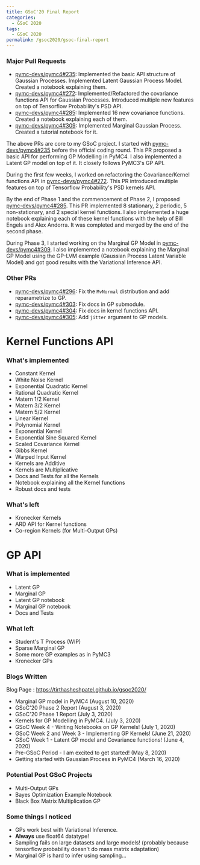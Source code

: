 ```yaml
---
title: GSoC'20 Final Report
categories:
  - GSoC 2020
tags:
  - GSoC 2020
permalink: /gsoc2020/gsoc-final-report
---
```


### Major Pull Requests

- [pymc-devs/pymc4#235][1]: Implemented the basic API structure of Gaussian Processes. Implemented Latent Gaussian Process Model. Created a notebook explaining them.
- [pymc-devs/pymc4#272][2]: Implemented/Refactored the covariance functions API for Gaussian Processes. Introduced multiple new features on top of Tensorflow Probability's PSD API.
- [pymc-devs/pymc4#285][3]: Implemented 16 new covariance functions. Created a notebook explaining each of them.
- [pymc-devs/pymc4#309][4]: Implemented Marginal Gaussian Process. Created a tutorial notebook for it.

The above PRs are core to my GSoC project. I started with [pymc-devs/pymc4#235][1] before the official coding round. This PR proposed a basic API for performing GP Modelling in PyMC4. I also implemented a Latent GP model on top of it. It closely follows PyMC3's GP API.

During the first few weeks, I worked on refactoring the Covariance/Kernel functions API in [pymc-devs/pymc4#272][2]. This PR introduced multiple features on top of Tensorflow Probability's PSD kernels API.

By the end of Phase 1 and the commencement of Phase 2, I proposed [pymc-devs/pymc4#285][3]. This PR implemented 8 stationary, 2 periodic, 5 non-stationary, and 2 special kernel functions. I also implemented a huge notebook explaining each of these kernel functions with the help of Bill Engels and Alex Andorra. It was completed and merged by the end of the second phase.

During Phase 3, I started working on the Marginal GP Model in [pymc-devs/pymc4#309][4]. I also implemented a notebook explaining the Marginal GP Model using the GP-LVM example (Gaussian Process Latent Variable Model) and got good results with the Variational Inference API.

### Other PRs

- [pymc-devs/pymc4#296][5]: Fix the `MvNormal` distribution and add reparametrize to GP.
- [pymc-devs/pymc4#303][6]: Fix docs in GP submodule.
- [pymc-devs/pymc4#304][7]: Fix docs in kernel functions API.
- [pymc-devs/pymc4#305][8]: Add `jitter` argument to GP models.

# Kernel Functions API

### What's implemented

- Constant Kernel
- White Noise Kernel
- Exponential Quadratic Kernel
- Rational Quadratic Kernel
- Matern 1/2 Kernel
- Matern 3/2 Kernel
- Matern 5/2 Kernel
- Linear Kernel
- Polynomial Kernel
- Exponential Kernel
- Exponential Sine Squared Kernel
- Scaled Covariance Kernel
- Gibbs Kernel
- Warped Input Kernel
- Kernels are Additive
- Kernels are Multiplicative
- Docs and Tests for all the Kernels
- Notebook explaining all the Kernel functions
- Robust docs and tests

### What's left

- Kronecker Kernels
- ARD API for Kernel functions
- Co-region Kernels (for Multi-Output GPs)

# GP API

### What is implemented

- Latent GP
- Marginal GP
- Latent GP notebook
- Marginal GP notebook
- Docs and Tests

### What left

- Student's T Process (WIP)
- Sparse Marginal GP
- Some more GP examples as in PyMC3
- Kronecker GPs

### Blogs Written

Blog Page : https://tirthasheshpatel.github.io/gsoc2020/

- Marginal GP model in PyMC4 (August 10, 2020)
- GSoC'20 Phase 2 Report (August 3, 2020)
- GSoC'20 Phase 1 Report (July 3, 2020)
- Kernels for GP Modelling in PyMC4. (July 3, 2020)
- GSoC Week 4 - Writing Notebooks on GP Kernels! (July 1, 2020)
- GSoC Week 2 and Week 3 - Implementing GP Kernels! (June 21, 2020)
- GSoC Week 1 - Latent GP model and Covariance functions! (June 4, 2020)
- Pre-GSoC Period - I am excited to get started! (May 8, 2020)
- Getting started with Gaussian Process in PyMC4 (March 16, 2020)

### Potential Post GSoC Projects

- Multi-Output GPs
- Bayes Optimization Example Notebook
- Black Box Matrix Multiplication GP

### Some things I noticed

- GPs work best with Variational Inference.
- **Always** use float64 datatype!
- Sampling fails on large datasets and large models! (probably because tensorflow probability doesn't do mass matrix adaptation)
- Marginal GP is hard to infer using sampling...

[1]: https://github.com/pymc-devs/pymc4/pull/235
[2]: https://github.com/pymc-devs/pymc4/pull/272
[3]: https://github.com/pymc-devs/pymc4/pull/285
[4]: https://github.com/pymc-devs/pymc4/pull/309
[5]: https://github.com/pymc-devs/pymc4/pull/
[6]: https://github.com/pymc-devs/pymc4/pull/303
[7]: https://github.com/pymc-devs/pymc4/pull/304
[8]: https://github.com/pymc-devs/pymc4/pull/305
